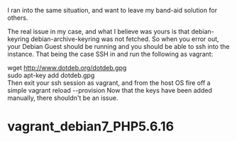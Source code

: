 I ran into the same situation, and want to leave my band-aid solution for others.

The real issue in my case, and what I believe was yours is that debian-keyring debian-archive-keyring was not fetched. So when you error out, your Debian Guest should be running and you should be able to ssh into the instance. That being the case SSH in and run the following as vagrant:

wget http://www.dotdeb.org/dotdeb.gpg <br >
sudo apt-key add dotdeb.gpg <br >
Then exit your ssh session as vagrant, and from the host OS fire off a simple vagrant reload --provision Now that the keys have been added manually, there shouldn't be an issue.
# vagrant_debian7_PHP5.6.16
